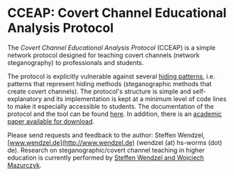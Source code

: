 # CCEAP: Covert Channel Educational Analysis Protocol

The *Covert Channel Educational Analysis Protocol* (CCEAP) is a simple network protocol designed for teaching covert channels (network steganography) to professionals and students.

The protocol is explicitly vulnerable against several [hiding patterns](http://ih-patterns.blogspot.de/p/introduction.html), i.e. patterns that represent hiding methods (steganographic methods that create covert channels). The protocol's structure is simple and self-explanatory and its implementation is kept at a minimum level of code lines to make it especially accessible to students. The documentation of the protocol and the tool can be found [here](https://github.com/cdpxe/CCEAP/tree/master/documentation). In addition, there is an [academic paper available for download](http://dl.acm.org/citation.cfm?id=2989037&CFID=856548232&CFTOKEN=62229078).

Please send requests and feedback to the author: Steffen Wendzel, [www.wendzel.de](http://www.wendzel.de) (wendzel (at) hs-worms (dot) de). Research on steganographic/covert channel teaching in higher education is currently performed by [Steffen Wendzel and Wojciech Mazurczyk](http://ih-patterns.blogspot.de/p/authorscontact.html).

